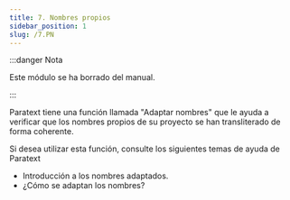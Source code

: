 ```yaml
---
title: 7. Nombres propios
sidebar_position: 1
slug: /7.PN
---
```


:::danger Nota

Este módulo se ha borrado del manual.

:::

Paratext tiene una función llamada "Adaptar nombres" que le ayuda a verificar que los nombres propios de su proyecto se han transliterado de forma coherente.

Si desea utilizar esta función, consulte los siguientes temas de ayuda de Paratext

- Introducción a los nombres adaptados.
- ¿Cómo se adaptan los nombres?
